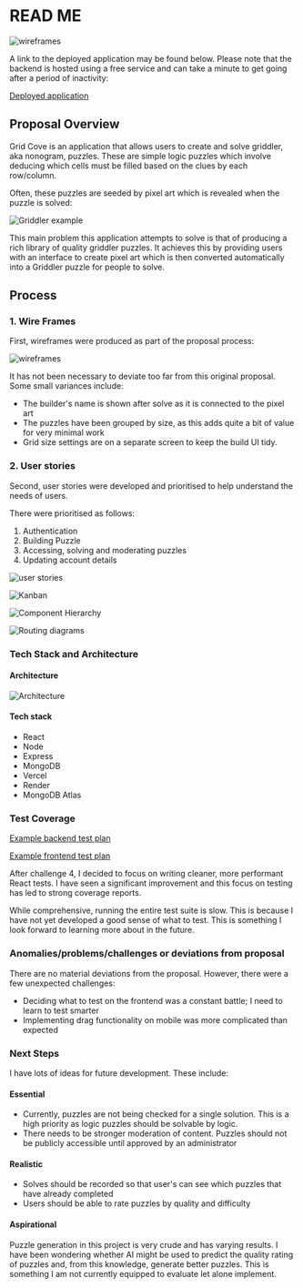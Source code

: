 # READ ME

![wireframes](./docs/3.images/logo.PNG)

A link to the deployed application may be found below. Please note that the backend is hosted using a free service and can take a minute to get going after a period of inactivity:

[Deployed application](https://grid-cove.vercel.app)

## Proposal Overview

Grid Cove is an application that allows users to create and solve griddler, aka nonogram, puzzles. These are simple logic puzzles which involve deducing which cells must be filled based on the clues by each row/column.

Often, these puzzles are seeded by pixel art which is revealed when the puzzle is solved:

![Griddler example](./docs/3.images/griddler-example.png)

This main problem this application attempts to solve is that of producing a rich library of quality griddler puzzles. It achieves this by providing users with an interface to create pixel art which is then converted automatically into a Griddler puzzle for people to solve.

## Process

### 1. Wire Frames

First, wireframes were produced as part of the proposal process:

![wireframes](./docs/0._proposal/images/mvp-wireframes.PNG)

It has not been necessary to deviate too far from this original proposal. Some small variances include:

- The builder's name is shown after solve as it is connected to the pixel art
- The puzzles have been grouped by size, as this adds quite a bit of value for very minimal work
- Grid size settings are on a separate screen to keep the build UI tidy.

### 2. User stories

Second, user stories were developed and prioritised to help understand the needs of users.

There were prioritised as follows:

1. Authentication
2. Building Puzzle
3. Accessing, solving and moderating puzzles
4. Updating account details

![user stories](./docs/1._user-stories/images/user-story-planning-mvp.PNG)

![Kanban](./docs/1._user-stories/images/kanban.PNG)

![Component Hierarchy](./gc-front-end/docs/2._component-hierarchies/images/naive/header-component-hierarchy.PNG)

![Routing diagrams](./gc-back-end/docs/1._routing_diagrams/user-story-1-routing-diagram.png)

### Tech Stack and Architecture

#### Architecture

![Architecture](./docs/0._proposal/images/architecture-diagram.PNG)

#### Tech stack

- React
- Node
- Express
- MongoDB
- Vercel
- Render
- MongoDB Atlas

### Test Coverage

[Example backend test plan](./gc-back-end/docs/2._test-plans/user-story-6-test-plan.md)

[Example frontend test plan](./gc-front-end/docs/3._tests-by-user-story/user-story-6-tests.md)

After challenge 4, I decided to focus on writing cleaner, more performant React tests. I have seen a significant improvement and this focus on testing has led to strong coverage reports.

While comprehensive, running the entire test suite is slow. This is because I have not yet developed a good sense of what to test. This is something I look forward to learning more about in the future.

### Anomalies/problems/challenges or deviations from proposal

There are no material deviations from the proposal. However, there were a few unexpected challenges:

- Deciding what to test on the frontend was a constant battle; I need to learn to test smarter
- Implementing drag functionality on mobile was more complicated than expected

### Next Steps

I have lots of ideas for future development. These include:

#### Essential

- Currently, puzzles are not being checked for a single solution. This is a high priority as logic puzzles should be solvable by logic.
- There needs to be stronger moderation of content. Puzzles should not be publicly accessible until approved by an administrator

#### Realistic

- Solves should be recorded so that user's can see which puzzles that have already completed
- Users should be able to rate puzzles by quality and difficulty

#### Aspirational

Puzzle generation in this project is very crude and has varying results. I have been wondering whether AI might be used to predict the quality rating of puzzles and, from this knowledge, generate better puzzles. This is something I am not currently equipped to evaluate let alone implement.
